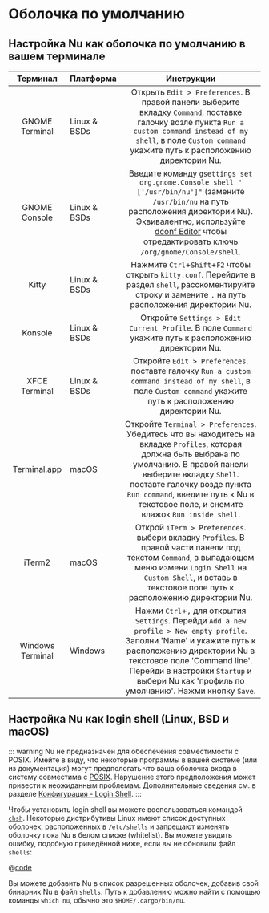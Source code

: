 # Оболочка по умолчанию

## Настройка Nu как оболочка по умолчанию в вашем терминале

|     Терминал     | Платформа    |                                                                                                                                           Инструкции                                                                                                                                            |
| :--------------: | ------------ | :---------------------------------------------------------------------------------------------------------------------------------------------------------------------------------------------------------------------------------------------------------------------------------------------: |
|  GNOME Terminal  | Linux & BSDs |                                     Открыть `Edit > Preferences`. В правой панели выберите вкладку `Command`, поставке галочку возле пункта `Run a custom command instead of my shell`, в поле `Custom command` укажите путь к расположению директории Nu.                                      |
|  GNOME Console   | Linux & BSDs |          Введите команду `gsettings set org.gnome.Console shell "['/usr/bin/nu']"` (замените `/usr/bin/nu` на путь расположения директории Nu). Эквивалентно, используйте [dconf Editor](https://apps.gnome.org/DconfEditor/) чтобы отредактировать ключь `/org/gnome/Console/shell`.           |
|      Kitty       | Linux & BSDs |                                                                 Нажмите `Ctrl`+`Shift`+`F2` чтобы открыть `kitty.conf`. Перейдите в раздел `shell`, расскоментируйте строку и замените `.` на путь расположения директории Nu.                                                                  |
|     Konsole      | Linux & BSDs |                                                                                             Откройте `Settings > Edit Current Profile`. В поле `Command` укажите путь к расположению директории Nu.                                                                                             |
|  XFCE Terminal   | Linux & BSDs |                                                                 Откройте `Edit > Preferences`. поставте галочку `Run a custom command instead of my shell`, в поле `Custom command` укажите путь к расположению директории Nu.                                                                  |
|   Terminal.app   | macOS        | Откройте `Terminal > Preferences`. Убедитесь что вы находитесь на вкладке `Profiles`, которая должна быть выбрана по умолчанию. В правой панели выберите вкладку `Shell`. поставте галочку возде пункта `Run command`, введите путь к Nu в текстовое поле, и снемите влажок `Run inside shell`. |
|      iTerm2      | macOS        |                                  Открой `iTerm > Preferences`. выбери вкладку `Profiles`. В правой части панели под текстом `Command`, в выпадающем меню измени `Login Shell` на `Custom Shell`, и вставь в текстовое поле путь к расположению директории Nu.                                   |
| Windows Terminal | Windows      |        Нажми `Ctrl`+`,` для открытия `Settings`. Перейди `Add a new profile > New empty profile`. Заполни 'Name' и укажите путь к расположению директории Nu в текстовое поле 'Command line'. Перейди в настройки `Startup` и выбери Nu как 'профиль по умолчанию'. Нажми кнопку `Save`.        |

## Настройка Nu как login shell (Linux, BSD и macOS)

::: warning
Nu не предназначен для обеспечения совместимости с POSIX.
Имейте в виду, что некоторые программы в вашей системе (или из документация) могут предпологать что ваша оболочка входа в систему совместима с [POSIX](https://en.wikipedia.org/wiki/POSIX).
Нарушение этого предположения может привести к неожиданным проблемам. Дополнительные сведения см. в разделе [Конфигурация - Login Shell](./configuration.md#configuring-nu-as-a-login-shell).
:::

Чтобы установить login shell вы можете воспользоваться командой [`chsh`](https://linux.die.net/man/1/chsh).
Некоторые дистрибутивы Linux имеют список доступных оболочек, расположенных в `/etc/shells` и запрещают изменять оболочку пока Nu в белом списке (whitelist).
Вы можете увидить ошибку, подобную приведённой ниже, если вы не обновили файл `shells`:

@[code](@snippets/installation/chsh_invalid_shell_error.sh)

Вы можете добавить Nu в список разрешенных оболочек, добавив свой бинарник Nu в файл `shells`.
Путь к добавлению можно найти с помощью команды `which nu`, обычно это `$HOME/.cargo/bin/nu`.
